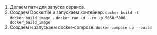 1. Делаем патч для запуска сервиса.
2. Создаем Dockerfile и запускаем контейнер: 
```docker build -t docker_build_image .```
```docker run -d --rm -p 5050:5000 docker_build_image```
4. Создаем и запускаем docker-compose: ```docker-compose up --build``` 
